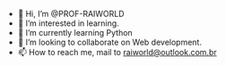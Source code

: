 - 👋 Hi, I’m @PROF-RAIWORLD
- 👀 I’m interested in learning.
- 🌱 I’m currently learning Python
- 💞️ I’m looking to collaborate on Web development.
- 📫 How to reach me, mail to raiworld@outlook.com.br

<!---
PROF-RAIWORLD/PROF-RAIWORLD is a ✨ special ✨ repository because its `README.md` (this file) appears on your GitHub profile.
You can click the Preview link to take a look at your changes.
--->
